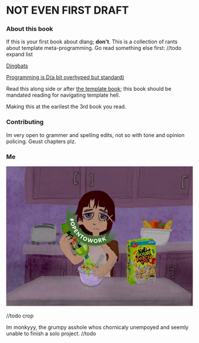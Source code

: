 # NOT EVEN FIRST DRAFT

### About this book

If this is your first book about dlang; **don't**. This is a collection of rants about template meta-programming. Go read something else first: //todo expand list

[Dingbats](https://github.com/crazymonkyyy/dingbats)

[Programming is D(a bit overhyped but standard)](https://ddili.org/ders/d.en/index.html)

Read this along side or after [the template book](https://github.com/PhilippeSigaud/D-templates-tutorial); this book should be mandated reading for navigating template hell.

Making this at the earilest the 3rd book you read.

### Contributing

Im very open to grammer and spelling edits, not so with tone and opinion policing.
Geust chapters plz.

### Me

!["cearal" experiments lain meme, looking like the girl in "pink nightmares", linkedin "open to work" circle-banner added clashingly](./avatar.png)

//todo crop

Im monkyyy, the grumpy asshole whos chornicaly unempoyed and seemly unable to finish a solo project. //todo
